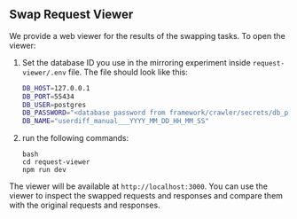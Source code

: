 ## Swap Request Viewer

We provide a web viewer for the results of the swapping tasks. To open the viewer:

1. Set the database ID you use in the mirroring experiment inside `request-viewer/.env` file. The file should look like this:
    ```bash
    DB_HOST=127.0.0.1
    DB_PORT=55434
    DB_USER=postgres
    DB_PASSWORD="<database password from framework/crawler/secrets/db_password.txt>"
    DB_NAME="userdiff_manual___YYYY_MM_DD_HH_MM_SS"
    ```


2. run the following commands:
    ```
    bash
    cd request-viewer
    npm run dev
    ```

The viewer will be available at `http://localhost:3000`. You can use the viewer to inspect the swapped requests and responses and compare them with the original requests and responses.
